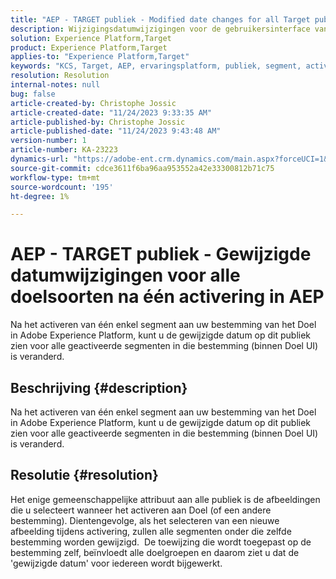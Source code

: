 ```yaml
---
title: "AEP - TARGET publiek - Modified date changes for all Target publiek after a single activation in AEP"
description: Wijzigingsdatumwijzigingen voor de gebruikersinterface van alle doelsoorten na één activering in AEP
solution: Experience Platform,Target
product: Experience Platform,Target
applies-to: "Experience Platform,Target"
keywords: "KCS, Target, AEP, ervaringsplatform, publiek, segment, activering, modified, date"
resolution: Resolution
internal-notes: null
bug: false
article-created-by: Christophe Jossic
article-created-date: "11/24/2023 9:33:35 AM"
article-published-by: Christophe Jossic
article-published-date: "11/24/2023 9:43:48 AM"
version-number: 1
article-number: KA-23223
dynamics-url: "https://adobe-ent.crm.dynamics.com/main.aspx?forceUCI=1&pagetype=entityrecord&etn=knowledgearticle&id=f4b06785-ac8a-ee11-8179-6045bd006e5a"
source-git-commit: cdce3611f6ba96aa953552a42e33300812b71c75
workflow-type: tm+mt
source-wordcount: '195'
ht-degree: 1%

---
```


# AEP - TARGET publiek - Gewijzigde datumwijzigingen voor alle doelsoorten na één activering in AEP


Na het activeren van één enkel segment aan uw bestemming van het Doel in Adobe Experience Platform, kunt u de gewijzigde datum op dit publiek zien voor alle geactiveerde segmenten in die bestemming (binnen Doel UI) is veranderd.

## Beschrijving {#description}

Na het activeren van één enkel segment aan uw bestemming van het Doel in Adobe Experience Platform, kunt u de gewijzigde datum op dit publiek zien voor alle geactiveerde segmenten in die bestemming (binnen Doel UI) is veranderd.

## Resolutie {#resolution}


Het enige gemeenschappelijke attribuut aan alle publiek is de afbeeldingen die u selecteert wanneer het activeren aan Doel (of een andere bestemming). Dientengevolge, als het selecteren van een nieuwe afbeelding tijdens activering, zullen alle segmenten onder die zelfde bestemming worden gewijzigd. 
De toewijzing die wordt toegepast op de bestemming zelf, beïnvloedt alle doelgroepen en daarom ziet u dat de &#39;gewijzigde datum&#39; voor iedereen wordt bijgewerkt.
